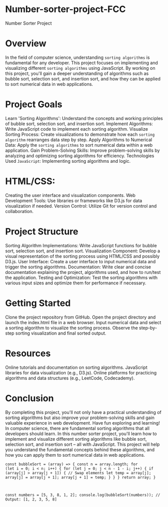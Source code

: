 # Number-sorter-project-FCC

Number Sorter Project
# Overview
In the field of computer science, understanding `sorting algorithms` is fundamental for any developer. This project focuses on implementing and visualizing different `sorting algorithms` using JavaScript. By working on this project, you'll gain a deeper understanding of algorithms such as bubble sort, selection sort, and insertion sort, and how they can be applied to sort numerical data in web applications.

# Project Goals
Learn 'Sorting Algorithms': Understand the concepts and working principles of bubble sort, selection sort, and insertion sort.
Implement Algorithms: Write JavaScript code to implement each sorting algorithm.
Visualize Sorting Process: Create visualizations to demonstrate how each `sorting algorithm` rearranges data step by step.
Apply Algorithms to Numerical Data: Apply the `sorting algorithms` to sort numerical data within a web application.
Gain Problem-Solving Skills: Improve problem-solving skills by analyzing and optimizing sorting algorithms for efficiency.
Technologies Used
`JavaScript`: Implementing sorting algorithms and logic.
# HTML/CSS:
 Creating the user interface and visualization components.
Web Development Tools: Use libraries or frameworks like D3.js for data visualization if needed.
Version Control: Utilize Git for version control and collaboration.
# Project Structure
Sorting Algorithm Implementations: Write JavaScript functions for bubble sort, selection sort, and insertion sort.
Visualization Component: Develop a visual representation of the sorting process using HTML/CSS and possibly D3.js.
User Interface: Create a user interface to input numerical data and trigger the sorting algorithms.
Documentation: Write clear and concise documentation explaining the project, algorithms used, and how to run/test the application.
Testing and Optimization: Test the sorting algorithms with various input sizes and optimize them for performance if necessary.
# Getting Started
Clone the project repository from GitHub.
Open the project directory and launch the index.html file in a web browser.
Input numerical data and select a sorting algorithm to visualize the sorting process.
Observe the step-by-step sorting visualization and final sorted output.
# Resources
Online tutorials and documentation on sorting algorithms.
JavaScript libraries for data visualization (e.g., D3.js).
Online platforms for practicing algorithms and data structures (e.g., LeetCode, Codecademy).
# Conclusion
By completing this project, you'll not only have a practical understanding of sorting algorithms but also improve your problem-solving skills and gain valuable experience in web development. Have fun exploring and learning!
In computer science, there are fundamental sorting algorithms that all developers should learn. In this number sorter project, you'll learn how to implement and visualize different sorting algorithms like bubble sort, selection sort, and insertion sort – all with JavaScript. 
This project will help you understand the fundamental concepts behind these algorithms, and how you can apply them to sort numerical data in web applications. 

<code>const bubbleSort = (array) => {
  const n = array.length;
  for (let i = 0; i < n; i++) {
    for (let j = 0; j < n - 1 - i; j++) {
      if (array[j] > array[j + 1]) {
        // Swap elements
        let temp = array[j];
        array[j] = array[j + 1];
        array[j + 1] = temp;
      }
    }
  }
  return array;
}

const numbers = [5, 3, 8, 1, 2];
console.log(bubbleSort(numbers)); // Output: [1, 2, 3, 5, 8]</code>
